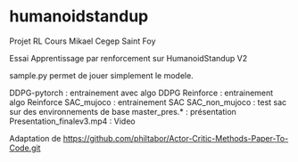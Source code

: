 # humanoidstandup
Projet RL Cours Mikael
Cegep Saint Foy

Essai Apprentissage par renforcement sur HumanoidStandup V2

sample.py permet de jouer simplement le modele.

DDPG-pytorch : entrainement avec algo DDPG
Reinforce : entrainement algo Reinforce
SAC_mujoco : entrainement SAC
SAC_non_mujoco : test sac sur des environnements de base
master_pres.* : présentation
Presentation_finalev3.mp4 : Video


Adaptation de https://github.com/philtabor/Actor-Critic-Methods-Paper-To-Code.git
